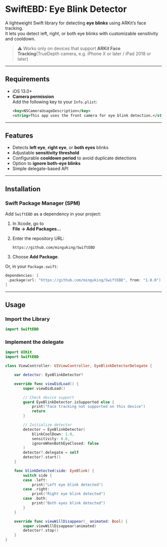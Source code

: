 # SwiftEBD: Eye Blink Detector

A lightweight Swift library for detecting **eye blinks** using ARKit’s face tracking.  
It lets you detect left, right, or both eye blinks with customizable sensitivity and cooldown.

> ⚠️ Works only on devices that support **ARKit Face Tracking**(TrueDepth camera, e.g. iPhone X or later / iPad 2018 or later)

---

## Requirements
- iOS 13.0+
- **Camera permission**  
  Add the following key to your `Info.plist`:
  ```xml
  <key>NSCameraUsageDescription</key>
  <string>This app uses the front camera for eye blink detection.</string>
  ```
---

## Features

- Detects **left eye**, **right eye**, or **both eyes** blinks
- Adjustable **sensitivity threshold**
- Configurable **cooldown period** to avoid duplicate detections
- Option to **ignore both-eye blinks**
- Simple delegate-based API

---

## Installation

### Swift Package Manager (SPM)

Add `SwiftEBD` as a dependency in your project:

1. In Xcode, go to  
   **File → Add Packages…**  
2. Enter the repository URL:
   ```shell
   https://github.com/minguking/SwiftEBD
   ```

3. Choose **Add Package**.

Or, in your `Package.swift`:

```swift
dependencies: [
 .package(url: "https://github.com/minguking/SwiftEBD", from: "1.0.0")
]
```

---

## Usage

### Import the Library
```swift
import SwiftEBD
```

### Implement the delegate
```swift
import UIKit
import SwiftEBD

class ViewController: UIViewController, EyeBlinkDetectorDelegate {

    var detector: EyeBlinkDetector?

    override func viewDidLoad() {
        super.viewDidLoad()

        // Check device support
        guard EyeBlinkDetector.isSupported else {
            print("Face tracking not supported on this device")
            return
        }

        // Initialize detector
        detector = EyeBlinkDetector(
            blinkCoolDown: 1.0,
            sensitivity: 0.6,
            ignoreWhenBothEyeClosed: false
        )
        detector?.delegate = self
        detector?.start()
    }

    func blinkDetected(side: EyeBlink) {
        switch side {
        case .left:
            print("Left eye blink detected")
        case .right:
            print("Right eye blink detected")
        case .both:
            print("Both eyes blink detected")
        }
    }

    override func viewWillDisappear(_ animated: Bool) {
        super.viewWillDisappear(animated)
        detector?.stop()
    }
}
```
